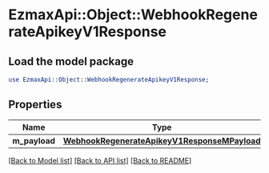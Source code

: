 # EzmaxApi::Object::WebhookRegenerateApikeyV1Response

## Load the model package
```perl
use EzmaxApi::Object::WebhookRegenerateApikeyV1Response;
```

## Properties
Name | Type | Description | Notes
------------ | ------------- | ------------- | -------------
**m_payload** | [**WebhookRegenerateApikeyV1ResponseMPayload**](WebhookRegenerateApikeyV1ResponseMPayload.md) |  | 

[[Back to Model list]](../README.md#documentation-for-models) [[Back to API list]](../README.md#documentation-for-api-endpoints) [[Back to README]](../README.md)


